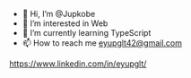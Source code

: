 - 👋 Hi, I’m @Jupkobe
- 👀 I’m interested in Web
- 🌱 I’m currently learning TypeScript
- 📫 How to reach me eyupglt42@gmail.com

https://www.linkedin.com/in/eyupglt/


<!---
Jupkobe/Jupkobe is a ✨ special ✨ repository because its `README.md` (this file) appears on your GitHub profile.
You can click the Preview link to take a look at your changes.
--->
